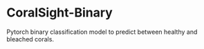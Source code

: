 # CoralSight-Binary
Pytorch binary classification model to predict between healthy and bleached corals.
